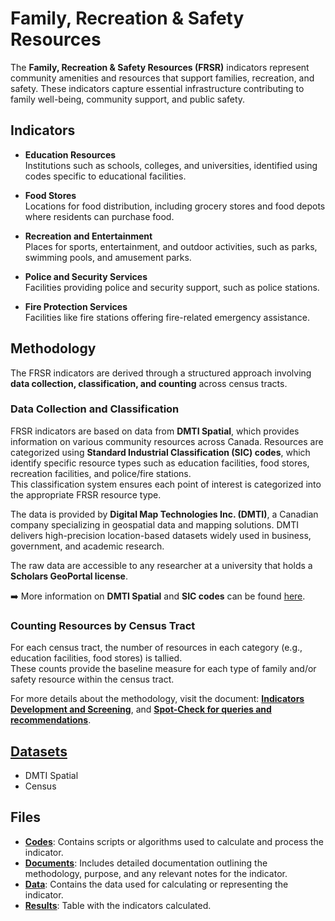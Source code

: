 # Family, Recreation & Safety Resources 

The **Family, Recreation & Safety Resources (FRSR)** indicators represent community amenities and resources that support families, recreation, and safety. These indicators capture essential infrastructure contributing to family well-being, community support, and public safety.

## Indicators

- **Education Resources**  
  Institutions such as schools, colleges, and universities, identified using codes specific to educational facilities.

- **Food Stores**  
  Locations for food distribution, including grocery stores and food depots where residents can purchase food.

- **Recreation and Entertainment**  
  Places for sports, entertainment, and outdoor activities, such as parks, swimming pools, and amusement parks.

- **Police and Security Services**  
  Facilities providing police and security support, such as police stations.

- **Fire Protection Services**  
  Facilities like fire stations offering fire-related emergency assistance.

## Methodology

The FRSR indicators are derived through a structured approach involving **data collection, classification, and counting** across census tracts. 

### Data Collection and Classification
FRSR indicators are based on data from **DMTI Spatial**, which provides information on various community resources across Canada. Resources are categorized using **Standard Industrial Classification (SIC) codes**, which identify specific resource types such as education facilities, food stores, recreation facilities, and police/fire stations.  
This classification system ensures each point of interest is categorized into the appropriate FRSR resource type.

The data is provided by **Digital Map Technologies Inc. (DMTI)**, a Canadian company specializing in geospatial data and mapping solutions. DMTI delivers high-precision location-based datasets widely used in business, government, and academic research.

The raw data are accessible to any researcher at a university that holds a **Scholars GeoPortal license**.

➡️ More information on **DMTI Spatial** and **SIC codes** can be found [here](https://www.ic.gc.ca/eic/site/cis-sic.nsf/eng/home).

### Counting Resources by Census Tract
For each census tract, the number of resources in each category (e.g., education facilities, food stores) is tallied.  
These counts provide the baseline measure for each type of family and/or safety resource within the census tract.

For more details about the methodology, visit the document: [**Indicators Development and Screening**](https://github.com/csdul/socioeconomic_context/blob/main/family_recreation_and_safety_resources/documents/indicator_development_and_screening.docx), and [**Spot-Check for queries and recommendations**](https://github.com/csdul/socioeconomic_context/blob/main/family_recreation_and_safety_resources/documents/spotcheck_queries_and_recommendations.docx).

## [Datasets](https://github.com/csdul/pre_beta_datasets)

- DMTI Spatial
- Census

## Files

- [**Codes**](https://github.com/csdul/socioeconomic_context/tree/main/family_recreation_and_safety_resources/codes): Contains scripts or algorithms used to calculate and process the indicator.
- [**Documents**](https://github.com/csdul/socioeconomic_context/tree/main/family_recreation_and_safety_resources/documents): Includes detailed documentation outlining the methodology, purpose, and any relevant notes for the indicator.
- [**Data**](https://github.com/csdul/socioeconomic_context/tree/main/family_recreation_and_safety_resources/data): Contains the data used for calculating or representing the indicator.
- [**Results**](https://github.com/csdul/socioeconomic_context/tree/main/family_recreation_and_safety_resources/results): Table with the indicators calculated.

